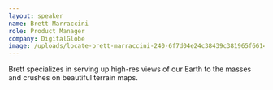 ```yaml
---
layout: speaker
name: Brett Marraccini
role: Product Manager
company: DigitalGlobe
image: /uploads/locate-brett-marraccini-240-6f7d04e24c38439c381965f661451f32.jpg
---
```


Brett specializes in serving up high-res views of our Earth to the masses and crushes on beautiful terrain maps.